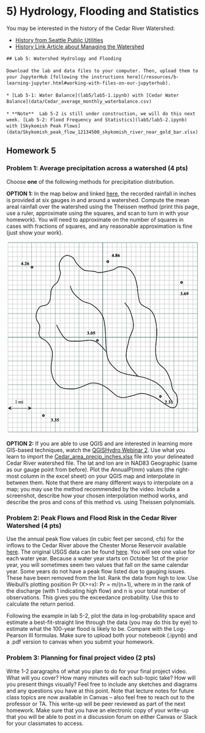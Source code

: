 # 5) Hydrology, Flooding and Statistics

You may be interested in the history of the Cedar River Watershed:
- [History from Seattle Public Utilities](https://www.seattle.gov/utilities/protecting-our-environment/our-water-sources/cedar-river-watershed/history)
- [History Link Article about Managing the Watershed](https://historylink.org/File/11004)

```note
## Lab 5: Watershed Hydrology and Flooding

Download the lab and data files to your computer. Then, upload them to your JupyterHub [following the instructions here](/resources/b-learning-jupyter.html#working-with-files-on-our-jupyterhub).

* [Lab 5-1: Water Balance](lab5/lab5-1.ipynb) with [Cedar Water Balance](data/Cedar_average_monthly_waterbalance.csv)

* **Note**  Lab 5-2 is still under construction, we will do this next week. [Lab 5-2: Flood Frequency and Statistics](lab5/lab5-2.ipynb) with [Skykomish Peak Flows](data/Skykomish_peak_flow_12134500_skykomish_river_near_gold_bar.xlsx)

```

## Homework 5

### Problem 1: Average precipitation across a watershed (4 pts)
Choose **one** of the following methods for precipitation distribution.

**OPTION 1:**  In the map below and linked [here](data/Theissen_homework_graphic.png), the recorded rainfall in inches is provided at six gauges in and around a watershed.  Compute the mean areal rainfall over the watershed using the Theissen method (print this page, use a ruler, approximate using the squares, and scan to turn in with your homework).  You will need to approximate on the number of squares in cases with fractions of squares, and any reasonable approximation is fine (just show your work).

![map](data/Theissen_homework_graphic.png)

**OPTION 2:**  If you are able to use QGIS and are interested in learning more GIS-based techniques, watch the [QGISHydro Webinar 2](https://www.youtube.com/watch?v=84cq3CmBwck&t=832s). Use what you learn to import the [Cedar_area_precip_inches.xlsx](data/Cedar_area_precip_inches.xlsx) file into your delineated Cedar River watershed file.  The lat and lon are in NAD83 Geographic (same as our gauge point from before).  Plot the AnnualP(mm) values (the right-most column in the excel sheet) on your QGIS map and interpolate in between them.   Note that there are many different ways to interpolate on a map; you may use the method recommended by the video.  Include a screenshot, describe how your chosen interpolation method works, and describe the pros and cons of this method vs. using Theissen polynomials.

### Problem 2: Peak Flows and Flood Risk in the Cedar River Watershed (4 pts)

Use the annual peak flow values (in cubic feet per second, cfs) for the inflows to the Cedar River above the Chester Morse Reservoir available [here](data/Cedar_PeakFlows_aboveReservoir_fixed_doubles.xls).  The original USGS data can be found [here](https://nwis.waterdata.usgs.gov/wa/nwis/peak/?site_no=12115000&agency_cd=USGS).  You will see one value for each water year.  Because a water year starts on October 1st of the prior year, you will sometimes seem two values that fall on the same calendar year.  Some years do not have a peak flow listed due to gauging issues. These have been removed from the list.  Rank the data from high to low.  Use Weibull’s plotting position Pr (X>=x): Pr = m/(n+1), where m in the rank of the discharge (with 1 indicating high flow) and n is your total number of observations.  This gives you the exceedance probability.  Use this to calculate the return period.

Following the example in lab 5-2, plot the data in log-probability space and estimate a best-fit-straight line through the data (you may do this by eye) to estimate what the 100-year flood is likely to be. Compare with the Log-Pearson III formulas.  Make sure to upload both your notebeook (.ipynb) and a .pdf version to canvas when you submit your homework.

### Problem 3: Planning for final project video (2 pts)

Write 1-2 paragraphs of what you plan to do for your final project video.  What will you cover?  How many minutes will each sub-topic take?  How will you present things visually?  Feel free to include any sketches and diagrams and any questions you have at this point.  Note that lecture notes for future class topics are now available in Canvas – also feel free to reach out to the professor or TA.  This write-up will be peer reviewed as part of the next homework.  Make sure that you have an electronic copy of your write-up that you will be able to post in a discussion forum on either Canvas or Slack for your classmates to access.
